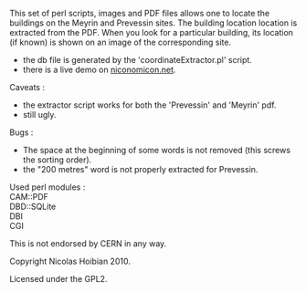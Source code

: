 This set of perl scripts, images and PDF files allows one to locate the buildings on the Meyrin and Prevessin sites. The building location location is extracted from the PDF. When you look for a particular building, its location (if known) is shown on an image of the corresponding site.

- the db file is generated by the 'coordinateExtractor.pl' script.
- there is a live demo on [niconomicon.net][demo].

Caveats :
- the extractor script works for both the 'Prevessin' and 'Meyrin' pdf.
- still ugly.

Bugs : 
- The space at the beginning of some words is not removed (this screws the sorting order). 
- the "200 metres" word is not properly extracted for Prevessin.

Used perl modules :  
CAM::PDF  
DBD::SQLite  
DBI  
CGI  

This is not endorsed by CERN in any way. 

Copyright Nicolas Hoibian 2010.

Licensed under the GPL2.

[demo]:http://www.niconomicon.net/tests/perlScripts/coordinates/index.cgi